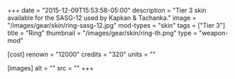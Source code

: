 +++
date = "2015-12-09T15:53:58-05:00"
description = "Tier 3 skin available for the SASG-12 used by Kapkan & Tachanka."
image = "/images/gear/skin/ring-sasg-12.jpg"
mod-types = "skin"
tags = ["Tier 3"]
title = "Ring"
thumbnail = "/images/gear/skin/ring-th.png"
type = "weapon-mod"

[cost]
  renown = "12000"
  credits = "320"
  units = ""

[images]
  alt = ""
  src = ""
+++
